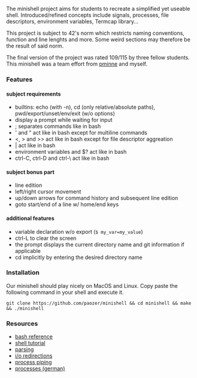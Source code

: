 The minishell project aims for students to recreate a simplified yet useable shell. Introduced/refined concepts include signals, processes, file descriptors, environment variables, Termcap library...

This project is subject to 42's norm which restricts naming conventions, function and line lenghts and more. Some weird sections may therefore be the result of said norm.

The final version of the project was rated 109/115 by three fellow students.
This minishell was a team effort from [pminne](https://github.com/M-Philippe) and myself.

### Features
#### subject requirements
* builtins: echo (with -n), cd (only relative/absolute paths), pwd/export/unset/env/exit (w/o options)
* display a prompt while waiting for input
* ; separates commands like in bash
* ' and " act like in bash except for multiline commands
* <, > and >> act like in bash except for file descriptor aggreation
* | act like in bash
* environment variables and $? act like in bash
* ctrl-C, ctrl-D and ctrl-\ act like in bash
#### subject bonus part
* line edition
* left/right cursor movement
* up/down arrows for command history and subsequent line edition
* goto start/end of a line w/ home/end keys

#### additional features
* variable declaration w/o export (`$ my_var=my_value`)
* ctrl-L to clear the screen
* the prompt displays the current directory name and git information if applicable
* cd implicitly by entering the desired directory name

### Installation
Our minishell should play nicely on MacOS and Linux.
Copy paste the following command in your shell and execute it.

`git clone https://github.com/paozer/minishell && cd minishell && make && ./minishell`

### Resources
* [bash reference](https://www.tiswww.case.edu/php/chet/bash/bashref.html)
* [shell tutorial](https://www.cs.purdue.edu/homes/grr/SystemsProgrammingBook/Book/Chapter5-WritingYourOwnShell.pdf)
* [parsing](https://www.mywiki.wooledge.org/BashParser)
* [i/o redirections](https://www.catonmat.net/bash-one-liners-explained-part-three)
* [process piping](https://www.stackoverflow.com/questions/7281894/how-do-i-chain-stdout-in-one-child-process-to-stdin-in-another-child-in-c?noredirect=1&lq=1)
* [processes (german)](http://www.openbook.rheinwerk-verlag.de/linux_unix_programmierung/Kap07-000.htm#RxxKap07000040001DB1F02D100)
